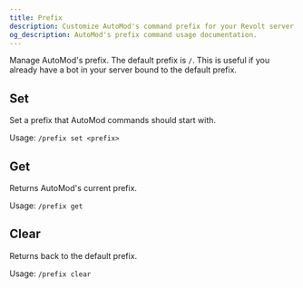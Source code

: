```yaml
---
title: Prefix
description: Customize AutoMod's command prefix for your Revolt server. Set unique prefixes to avoid conflicts with other bots.
og_description: AutoMod's prefix command usage documentation.
---
```


Manage AutoMod's prefix. The default prefix is `/`. This is useful if you already have a bot in your server bound to the default prefix.

## Set

Set a prefix that AutoMod commands should start with.

Usage: `/prefix set <prefix>`

## Get

Returns AutoMod's current prefix.

Usage: `/prefix get`

## Clear

Returns back to the default prefix.

Usage: `/prefix clear`
